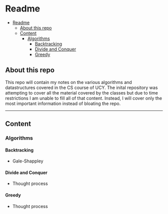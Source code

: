 # Readme

- [Readme](#readme)
    - [About this repo](#about-this-repo)
    - [Content](#content)
        - [Algorithms](#algorithms)
            - [Backtracking](#backtracking)
            - [Divide and Conquer](#divide-and-conquer)
            - [Greedy](#greedy)

## About this repo

This repo will contain my notes on the various algorithms and datastructures covered in the CS course of UCY. The inital repository was attempting to cover all the material covered by the classes but due to time restrictions I am unable to fill all of that content. Instead, I will cover only the most important information instead of bloating the repo.

___

## Content

### Algorithms

#### Backtracking

- Gale-Shappley

#### Divide and Conquer

- Thought process

#### Greedy

- Thought process
